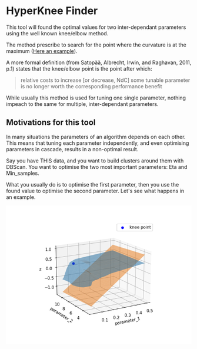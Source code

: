 # HyperKnee Finder

This tool will found the optimal values for two inter-dependant parameters using the well known knee/elbow method.

The method prescribe to search for the point where the curvature is at the maximum ([Here an example](https://en.wikipedia.org/wiki/Elbow_method_(clustering))).

A more formal definition (from Satopää, Albrecht, Irwin, and Raghavan, 2011, p.1) states that the knee/elbow point is the point after which:

> relative costs to increase [or decrease, NdC] some tunable parameter is no longer worth the corresponding performance benefit

While usually this method is used for tuning one single parameter, nothing impeach to the same for  multiple, inter-dependant parameters.

## Motivations for this tool
In many situations the parameters of an algorithm depends on each other. This means that tuning each parameter 
independently, and even optimising parameters in cascade, results in a non-optimal result.

Say you have THIS data, and you want to build clusters around them with DBScan. You want to optimise the two most 
important parameters: Eta and Min_samples.

What you usually do is to optimise the first parameter, then you use the found value to optimise the second parameter. 
Let's see what happens in an example.


![Plot of the HyperKnee](./notebooks/hk_plot.png)